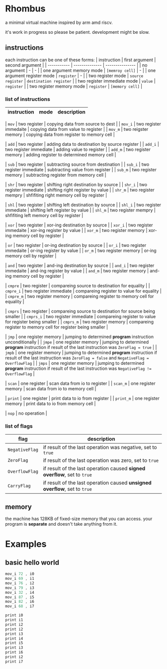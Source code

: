 # Rhombus
a minimal virtual machine inspired by arm amd riscv.

it's work in progress so please be patient. development might be slow.

## instructions

each instruction can be one of these forms:
| instruction | first argument | second argument |
| ----------- | -------------- | --------------- |
| no argument | - | - |
| one argument memory mode | `[memroy cell]` | - |
| one argument register mode | `register` | - |
| two register mode | `source register` | `destination register` |
| two register immediate mode | `value` | `register` |
| two register memory mode | `register` | `[memory cell]` |

### list of instructions

| instruction | mode | description |
| ----------- | ---- | ----------- |

| `mov` | two register | copying data from source to dest |
| `mov_i` | two register immedaite | copying data from value to register |
| `mov_m` | two reigster memory | copying data from register to memory cell |

| `add` | two register | adding data to destination by source register |
| `add_i` | two register immediate | adding value to register |
| `add_m` | two register memory | adding register to determined memory cell |

| `sub` | two register | subtracting source from destination |
| `sub_i` | two register immediate | subtracting value from register |
| `sub_m` | two register memory | subtracting register from memory cell |

| `shr` | two register | shifting right destination by source |
| `shr_i` | two register immediate | shifting right register by value |
| `shr_m` | two register mempry | shfifiting right memory cell by register |

| `shl` | two register | shifting left destination by source |
| `shl_i` | two register immediate | shifting left register by value |
| `shl_m` | two register mempry | shfifiting left memory cell by register |

| `xor` | two register | xor-ing destination by source |
| `xor_i` | two register immedaite | xor-ing register by value |
| `xor_m` | two register memory | xor-ing memory cell by register |

| `or` | two register | or-ing destination by source |
| `or_i` | two register immedaite | or-ing register by value |
| `or_m` | two register memory | or-ing memory cell by register |

| `and` | two register | and-ing destination by source |
| `and_i` | two register immedaite | and-ing register by value |
| `and_m` | two register memory | and-ing memory cell by register |

| `cmpre` | two register | compareing source to destination for equality |
| `cmpre_i` | two register immediate | compareing register to value for equality |
| `cmpre_m` | two register memory | compareing register to memory cell for equality |

| `cmprs` | two register | compareing source to destination for source being smaller |
| `cmprs_i` | two register immediate | compareing register to value for register being smaller |
| `cmprs_m` | two register memory | compareing register to memory cell for register being smaller |

| `jmp` | one register memory | jumping to determined **program** instruction unconditionally |
| `jmpe` | one register memory | jumping to determined **program** instruction if result of the last instruction was `ZeroFlag = true` |
| `jmpb` | one register memory | jumping to determined **program** instruction if result of the last instruction was `ZeroFlag = false` and `NegativeFlag = OverflowFlag` |
| `jmps` | one register memory | jumping to determined **program** instruction if result of the last instruction was `NegativeFlag != OverflowFlag` |

| `scan` | one register | scan data from io to register |
| `scan_m` | one register memory | scan data from io to memory cell |

| `print` | one register | print data to io from register |
| `print_m` | one register memory | print data to io from memory cell |

| `nop` | no operation |

### list of flags 

| flag | description |
| ---- | ----------- |
| `NegativeFlag` | if result of the last operation was negative, set to `true` |
| `ZeroFlag` | if result of the last operation was zero, set to `true` |
| `OverflowFlag` | if result of the last operation caused **signed overflow**, set to `true` |
| `CarryFlag` | if result of the last operation caused **unsigned overflow**, set to `true` |

## memory

the machine has 128KB of fixed-size memory that you can access. your program is **separate** and doesn't take anything from it.

# Examples

## basic hello world

```asm
mov_i 72 , i0
mov_i 69 , i1
mov_i 76 , i2
mov_i 79 , i3
mov_i 32 , i4
mov_i 87 , i5
mov_i 82 , i6
mov_i 68 , i7

print i0
print i1
print i2
print i2
print i3
print i4
print i5
print i3
print i6
print i2
print i7
```